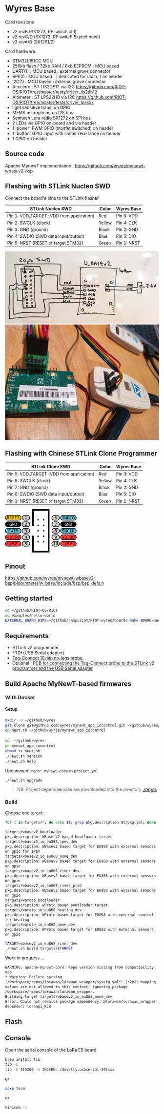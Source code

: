 # Wyres Base

Card revisions
 - v2 revB (SX1272, RF switch old)
 - v2 revC/D (SX1272, RF switch Skynet new)) 
 - v3 revA/B (SX1261/2)

Card hardware:
 - STM32L151CC MCU
 - 256kb flash / 32kb RAM / 8kb EEPROM : MCU based 
 - UART(1) : MCU based : external grove connector
 - SPI(2) : MCU based : 1 dedicated for radio, 1 on header
 - I2C(1) : MCU based : external grove connector
 - Accelero : ST LIS2DE12 via I2C https://github.com/RIOT-OS/RIOT/tree/master/tests/driver_lis2dh12
 - Altimeter : ST LPS22HB via I2C https://github.com/RIOT-OS/RIOT/tree/master/tests/driver_lpsxxx
 - light sensitive trans. on GPIO
 - MEMS microphone on I2S bus
 - Semtech Lora radio SX1272 on SPI bus
 - 2 LEDs via GPIO on-board and via header
 - 1 'power' PWM GPIO (mosfet switched) on header
 - 1 'button' GPIO input with limiter resistance on header
 - 1 GPIO on header


## Source code

Apache MynewT implementation : https://github.com/wyres/mynewt-wbasev2-bsp


## Flashing with STLink Nucleo SWD

Connect the board's pins to the STLink flasher

| STLink Nucleo SWD                        | Color  | Wyres Base  |
|------------------------------------------|--------|-------------|
| Pin 1: VDD_TARGET (VDD from application) | Red    | Pin 3: VDD  |
| Pin 2: SWCLK (clock)                     | Yellow | Pin 4: CLK  |
| Pin 3: GND (ground)                      | Black  | Pin 2: GND  |
| Pin 4: SWDIO (SWD data input/output)     | Blue   | Pin 5: DIO  |
| Pin 5: NRST (RESET of target STM32)      | Green  | Pin 1: NRST |


![STLink](stlink-01.jpg)
![STLink](stlink-02.jpg)


## Flashing with Chinese STLink Clone Programmer

| STLink Clone SWD                         | Color  | Wyres Base  |
|------------------------------------------|--------|-------------|
| Pin 9: VDD_TARGET (VDD from application) | Red    | Pin 3: VDD  |
| Pin 8: SWCLK (clock)                     | Yellow | Pin 4: CLK  |
| Pin 7: GND (ground)                      | Black  | Pin 2: GND  |
| Pin 6: SWDIO (SWD data input/output)     | Blue   | Pin 5: DIO  |
| Pin 1: NRST (RESET of target STM32)      | Green  | Pin 1: NRST |

![STLink V2 Clone header](stlinkv2_clone_header.png)


## Pinout

https://github.com/wyres/mynewt-wbasev2-bsp/blob/master/w_base/include/bsp/bsp_defs.h

## Getting started

```bash
cd ~/github/RIOT-OS/RIOT
cd examples/hello-world
EXTERNAL_BOARD_DIRS=~/github/campusiot/RIOT-wyres/boards make BOARD=nucleo-l151cc
```

## Requirements
* STLink v2 programmer
* FTDI (USB Serial adapter)
* [Tag-Connect 10-pin no-legs probe](https://www.tag-connect.com/product/tc2050-idc-nl-10-pin-no-legs-cable-with-ribbon-connector).
* Optional : [PCB for connecting the Tag-Connect probe to the STLink v2 programmer and the USB Serial adapter](./tagconnect_adapter)


## Build Apache MyNewT-based firmwares

### With Docker
#### Setup
```bash
mkdir -p ~/github/wyres
git clone git@github.com:wyres/mynewt_app_iocontrol.git ~/github/wyres/mynewt_app_iocontrol
cp newt.sh ~/github/wyres/mynewt_app_iocontrol

cd  ~/github/wyres
cd mynewt_app_iocontrol
chmod +x newt.sh
./newt.sh version
./newt.sh help
```

Uncomment `repo: mynewt-core` in `project.yml`

```bash
./newt.sh upgrade
```

> NB: Project dependaencies are downloaded into the directory [./repos](./repos)

### Build

Choose one target:

```bash
for t in targets/*; do echo $t; grep pkg.description $t/pkg.yml; done
```

```
targets/wbasev2_bootloader
pkg.description: WBase V2 based bootloader target
targets/wbasev2_io_eu868_ipev_dev
pkg.description: WBasev2 based target for EU868 with external sensors on gpio for IPEV
targets/wbasev2_io_eu868_none_dev
pkg.description: WBasev2 based target for EU868 with external sensors on gpio
targets/wbasev2_io_eu868_river_dev
pkg.description: WBasev2 based target for EU868 with external sensors on gpio
targets/wbasev2_io_eu868_river_prod
pkg.description: WBasev2 based target for EU868 with external sensors on gpio
targets/wproto_bootloader
pkg.description: wProto based bootloader target
targets/wproto_io_eu868_heating_dev
pkg.description: WProto based target for EU868 with external control for heating
targets/wproto_io_eu868_none_dev
pkg.description: WProto based target for EU868 with external sensors on gpio
```

```bash
TARGET=wbasev2_io_eu868_river_dev
./newt.sh build targets/$TARGET
```

Work in progress ...
```
WARNING: apache-mynewt-core: Repo version missing from compatibility map
* Warning: Failure parsing "/workspace/repos/lorawan/lorawan_wrapper/syscfg.yml": [:20]: mapping values are not allowed in this context; ignoring package /workspace/repos/lorawan/lorawan_wrapper.
Building target targets/wbasev2_io_eu868_none_dev
Error: Could not resolve package dependency: @lorawan/lorawan_wrapper; depender: loraapi_KLK
```

## Flash


## Console

Open the serial console of the LoRa E5 board

```bash
brew install tio
tio -L
tio -b 115200 -m INLCRNL /dev/tty.usbserial-142xxx
```

or
```bash
make term
```

or
```bash
minicom -s
```
